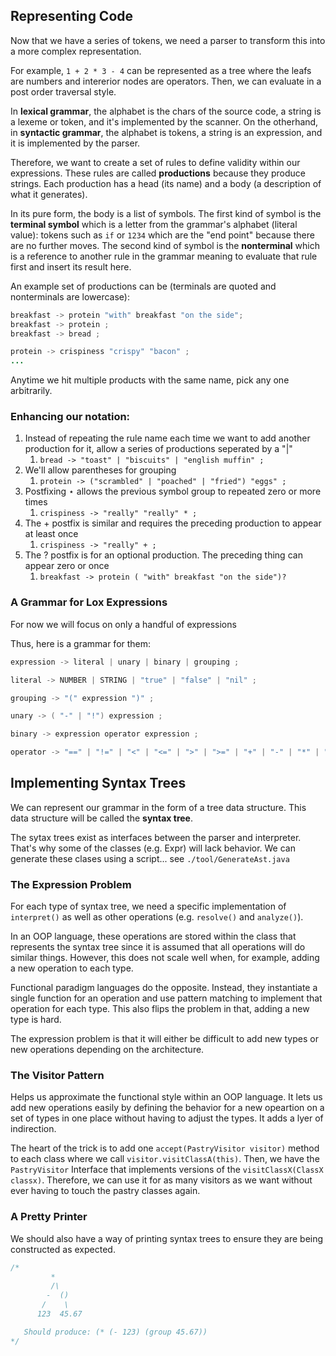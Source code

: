 ## Representing Code

Now that we have a series of tokens, we need a parser to transform this into a more complex representation.

For example, `1 + 2 * 3 - 4` can be represented as a tree where the leafs are numbers and intererior nodes are operators. Then, we can evaluate in a post order traversal style.

In **lexical grammar**, the alphabet is the chars of the source code, a string is a lexeme or token, and it's implemented by the scanner. On the otherhand, in **syntactic grammar**, the alphabet is tokens, a string is an expression, and it is implemented by the parser.

Therefore, we want to create a set of rules to define validity within our expressions. These rules are called **productions** because they produce strings. Each production has a head (its name) and a body (a description of what it generates).

In its pure form, the body is a list of symbols. The first kind of symbol is the **terminal symbol** which is a letter from the grammar's alphabet (literal value): tokens such as `if` or `1234` which are the "end point" because there are no further moves. The second kind of symbol is the **nonterminal** which is a reference to another rule in the grammar meaning to evaluate that rule first and insert its result here.

An example set of productions can be (terminals are quoted and nonterminals are lowercase):

```java
breakfast -> protein "with" breakfast "on the side";
breakfast -> protein ;
breakfast -> bread ;

protein -> crispiness "crispy" "bacon" ;
...
```

Anytime we hit multiple products with the same name, pick any one arbitrarily.

### Enhancing our notation:

1. Instead of repeating the rule name each time we want to add another production for it, allow a series of productions seperated by a "|"
   1. `bread -> "toast" | "biscuits" | "english muffin" ;`
2. We'll allow parentheses for grouping
   1. `protein -> ("scrambled" | "poached" | "fried") "eggs" ;`
3. Postfixing $\star$ allows the previous symbol group to repeated zero or more times
   1. `crispiness -> "really" "really" * ;`
4. The $+$ postfix is similar and requires the preceding production to appear at least once
   1. `crispiness -> "really" + ;`
5. The $?$ postfix is for an optional production. The preceding thing can appear zero or once
   1. `breakfast -> protein ( "with" breakfast "on the side")?`

### A Grammar for Lox Expressions

For now we will focus on only a handful of expressions

Thus, here is a grammar for them:

```java
expression -> literal | unary | binary | grouping ;

literal -> NUMBER | STRING | "true" | "false" | "nil" ;

grouping -> "(" expression ")" ;

unary -> ( "-" | "!") expression ;

binary -> expression operator expression ;

operator -> "==" | "!=" | "<" | "<=" | ">" | ">=" | "+" | "-" | "*" | "/" ;
```

## Implementing Syntax Trees

We can represent our grammar in the form of a tree data structure. This data structure will be called the **syntax tree**.

The sytax trees exist as interfaces between the parser and interpreter. That's why some of the classes (e.g. Expr) will lack behavior. We can generate these clases using a script... see `./tool/GenerateAst.java`

### The Expression Problem

For each type of syntax tree, we need a specific implementation of `interpret()` as well as other operations (e.g. `resolve()` and `analyze()`).

In an OOP language, these operations are stored within the class that represents the syntax tree since it is assumed that all operations will do similar things. However, this does not scale well when, for example, adding a new operation to each type.

Functional paradigm languages do the opposite. Instead, they instantiate a single function for an operation and use pattern matching to implement that operation for each type. This also flips the problem in that, adding a new type is hard.

The expression problem is that it will either be difficult to add new types or new operations depending on the architecture.

### The Visitor Pattern

Helps us approximate the functional style within an OOP language. It lets us add new operations easily by defining the behavior for a new opeartion on a set of types in one place without having to adjust the types. It adds a lyer of indirection.

The heart of the trick is to add one `accept(PastryVisitor visitor)` method to each class where we call `visitor.visitClassA(this)`. Then, we have the `PastryVisitor` Interface that implements versions of the `visitClassX(ClassX classx)`. Therefore, we can use it for as many visitors as we want without ever having to touch the pastry classes again.

### A Pretty Printer

We should also have a way of printing syntax trees to ensure they are being constructed as expected.

```java
/*
         *
         /\
        -  ()
       /    \
      123  45.67

   Should produce: (* (- 123) (group 45.67))
*/
```